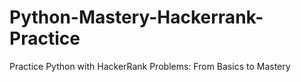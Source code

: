 # Python-Mastery-Hackerrank-Practice
Practice Python with HackerRank Problems: From Basics to Mastery
